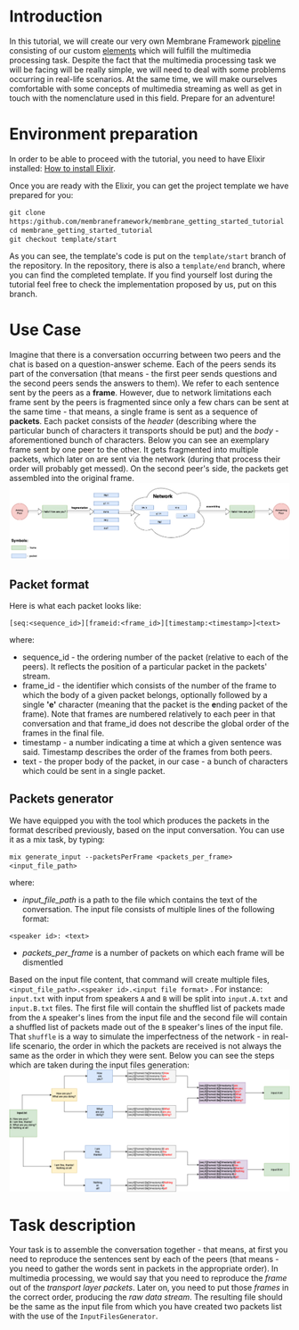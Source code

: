 # Introduction
In this tutorial, we will create our very own Membrane Framework [pipeline]() consisting of our custom [elements]() which will fulfill the multimedia processing task.
Despite the fact that the multimedia processing task we will be facing will be really simple, we will need to deal with some problems occurring in real-life scenarios.
At the same time, we will make ourselves comfortable with some concepts of multimedia streaming as well as get in touch with the nomenclature used in this field. 
Prepare for an adventure! 
# Environment preparation
In order to be able to proceed with the tutorial, you need to have Elixir installed: [How to install Elixir](https://elixir-lang.org/install.html).

Once you are ready with the Elixir, you can get the project template we have prepared for you:
```
git clone https:/github.com/membraneframework/membrane_getting_started_tutorial
cd membrane_getting_started_tutorial
git checkout template/start
```
As you can see, the template's code is put on the `template/start` branch of the repository.
In the repository, there is also a `template/end` branch, where you can find the completed template.
If you find yourself lost during the tutorial feel free to check the implementation proposed by us, put on this branch.

# Use Case
Imagine that there is a conversation occurring between two peers and the chat is based on a question-answer scheme.
Each of the peers sends its part of the conversation (that means - the first peer sends questions and the second peers sends the answers to them). We refer to each sentence sent by the peers as a **frame**.
However, due to network limitations each frame sent by the peers is fragmented since only a few chars can be sent at the same time - that means, a single frame is sent as a sequence of **packets**.
Each packet consists of the *header* (describing where the particular bunch of characters it transports should be put) and the *body* - aforementioned  bunch of characters.
Below you can see an exemplary frame sent by one peer to the other. It gets fragmented into multiple packets, which later on are sent via the network (during that process their order will probably get messed). On the second peer's side, the packets get assembled into the original frame.
![Example Chat](assets/images/example_chat.drawio.png)
## Packet format
Here is what each packet looks like:
```
[seq:<sequence_id>][frameid:<frame_id>][timestamp:<timestamp>]<text>
```
where:
+ sequence_id - the ordering number of the packet (relative to each of the peers). It reflects the position of a particular packet in the packets' stream.
+ frame_id - the identifier which consists of the number of the frame to which the body of a given packet belongs, optionally followed by a single **'e'** character (meaning that the packet is the **e**nding packet of the frame). Note that frames are numbered relatively to each peer in that conversation and that frame_id does not describe the global order of the frames in the final file.
+ timestamp - a number indicating a time at which a given sentence was said. Timestamp describes the order of the frames from both peers. 
+ text - the proper body of the packet, in our case - a bunch of characters which could be sent in a single packet.

## Packets generator
We have equipped you with the tool which produces the packets in the format described previously, based on the input conversation. You can use it as a mix task, by typing:
```
mix generate_input --packetsPerFrame <packets_per_frame> <input_file_path>
```
where: 
+ *input_file_path* is a path to the file which contains the text of the conversation. The input file consists of multiple lines of the following format:
```
<speaker id>: <text>
```
+ *packets_per_frame* is a number of packets on which each frame will be dismentled

Based on the input file content, that command will create multiple files, `<input_file_path>.<speaker id>.<input file format>` . For instance: `input.txt` with input from speakers `A` and `B` will be split into `input.A.txt` and `input.B.txt` files.
The first file will contain the shuffled list of packets made from the `A` speaker's lines from the input file and the second file will contain a shuffled list of packets made out of the `B` speaker's lines of the input file. That `shuffle` is a way to simulate the imperfectness of the network - in real-life scenario, the order in which the packets are received is not always the same as the order in which they were sent.
Below you can see the steps which are taken during the input files generation:<br>
![Example Input](assets/images/example_input.drawio.png)
# Task description
Your task is to assemble the conversation together - that means, at first you need to reproduce the sentences sent by each of the peers (that means - you need to gather the words sent in packets in the appropriate order). In multimedia processing, we would say that you need to reproduce the *frame* out of the *transport layer packets*. Later on, you need to put those *frames* in the correct order, producing the *raw data stream*.
The resulting file should be the same as the input file from which you have created two packets list with the use of the `InputFilesGenerator`.